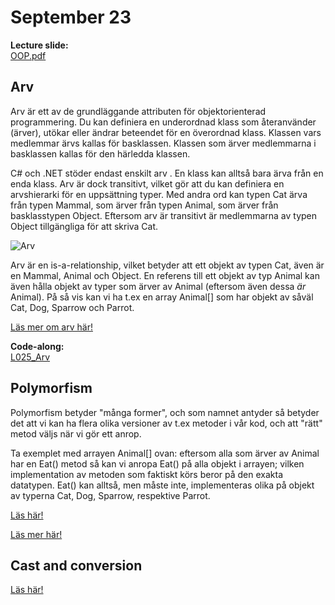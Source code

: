 # September 23

**Lecture slide:**  
[OOP.pdf](https://github.com/everyloop/NET24-Csharp/blob/master/Resources/OOP.pdf)

## Arv

Arv är ett av de grundläggande attributen för objektorienterad programmering. Du kan definiera en underordnad klass som återanvänder (ärver), utökar eller ändrar beteendet för en överordnad klass. Klassen vars medlemmar ärvs kallas för basklassen. Klassen som ärver medlemmarna i basklassen kallas för den härledda klassen.

C# och .NET stöder endast enskilt arv . En klass kan alltså bara ärva från en enda klass. Arv är dock transitivt, vilket gör att du kan definiera en arvshierarki för en uppsättning typer. Med andra ord kan typen Cat ärva från typen Mammal, som ärver från typen Animal, som ärver från basklasstypen Object. Eftersom arv är transitivt är medlemmarna av typen Object tillgängliga för att skriva Cat.

![Arv](https://github.com/everyloop/NET24-Csharp/blob/master/Lecture-notes/Images/Arv.png)

Arv är en is-a-relationship, vilket betyder att ett objekt av typen Cat, även är en Mammal, Animal och Object. En referens till ett objekt av typ Animal kan även hålla objekt av typer som ärver av Animal (eftersom även dessa *är* Animal). På så vis kan vi ha t.ex en array Animal[] som har objekt av såväl Cat, Dog, Sparrow och Parrot.

[Läs mer om arv här!](https://learn.microsoft.com/en-us/dotnet/csharp/fundamentals/tutorials/inheritance)

**Code-along:**  
[L025_Arv](https://github.com/everyloop/NET24-Csharp/blob/master/Code-alongs/L025_Arv/Program.cs)

## Polymorfism

Polymorfism betyder "många former", och som namnet antyder så betyder det att vi kan ha flera olika versioner av t.ex metoder i vår kod, och att "rätt" metod väljs när vi gör ett anrop.

Ta exemplet med arrayen Animal[] ovan: eftersom alla som ärver av Animal har en Eat() metod så kan vi anropa Eat() på alla objekt i arrayen; vilken implementation av metoden som faktiskt körs beror på den exakta datatypen. Eat() kan alltså, men måste inte, implementeras olika på objekt av typerna Cat, Dog, Sparrow, respektive Parrot.

[Läs här!](https://www.studytonight.com/post/csharp-polymorphism)

[Läs mer här!](https://learn.microsoft.com/en-us/dotnet/csharp/fundamentals/object-oriented/polymorphism)


## Cast and conversion

[Läs här!](https://learn.microsoft.com/en-us/dotnet/csharp/programming-guide/types/casting-and-type-conversions)



